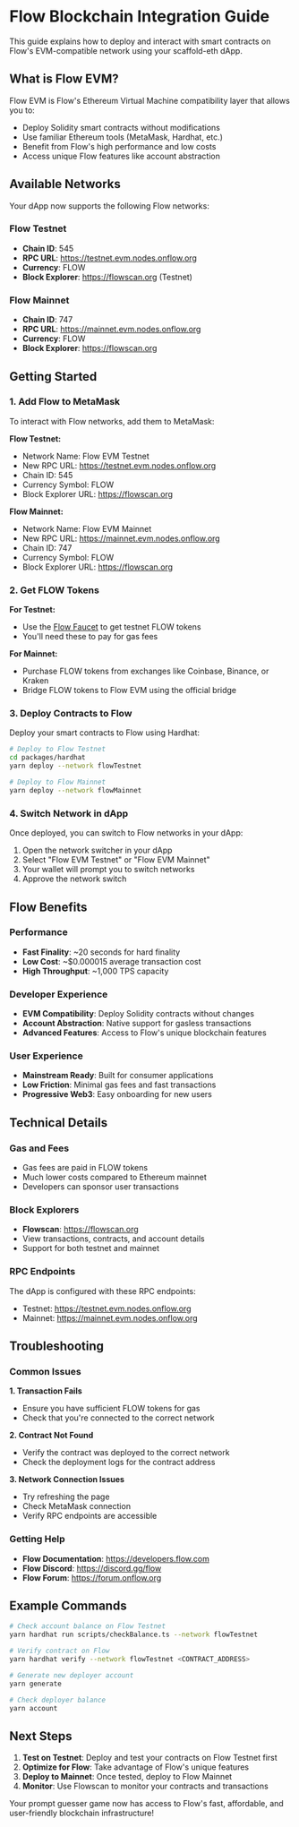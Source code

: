 # Flow Blockchain Integration Guide

This guide explains how to deploy and interact with smart contracts on Flow's EVM-compatible network using your scaffold-eth dApp.

## What is Flow EVM?

Flow EVM is Flow's Ethereum Virtual Machine compatibility layer that allows you to:

- Deploy Solidity smart contracts without modifications
- Use familiar Ethereum tools (MetaMask, Hardhat, etc.)
- Benefit from Flow's high performance and low costs
- Access unique Flow features like account abstraction

## Available Networks

Your dApp now supports the following Flow networks:

### Flow Testnet

- **Chain ID**: 545
- **RPC URL**: https://testnet.evm.nodes.onflow.org
- **Currency**: FLOW
- **Block Explorer**: https://flowscan.org (Testnet)

### Flow Mainnet

- **Chain ID**: 747
- **RPC URL**: https://mainnet.evm.nodes.onflow.org
- **Currency**: FLOW
- **Block Explorer**: https://flowscan.org

## Getting Started

### 1. Add Flow to MetaMask

To interact with Flow networks, add them to MetaMask:

**Flow Testnet:**

- Network Name: Flow EVM Testnet
- New RPC URL: https://testnet.evm.nodes.onflow.org
- Chain ID: 545
- Currency Symbol: FLOW
- Block Explorer URL: https://flowscan.org

**Flow Mainnet:**

- Network Name: Flow EVM Mainnet
- New RPC URL: https://mainnet.evm.nodes.onflow.org
- Chain ID: 747
- Currency Symbol: FLOW
- Block Explorer URL: https://flowscan.org

### 2. Get FLOW Tokens

**For Testnet:**

- Use the [Flow Faucet](https://testnet-faucet.onflow.org/) to get testnet FLOW tokens
- You'll need these to pay for gas fees

**For Mainnet:**

- Purchase FLOW tokens from exchanges like Coinbase, Binance, or Kraken
- Bridge FLOW tokens to Flow EVM using the official bridge

### 3. Deploy Contracts to Flow

Deploy your smart contracts to Flow using Hardhat:

```bash
# Deploy to Flow Testnet
cd packages/hardhat
yarn deploy --network flowTestnet

# Deploy to Flow Mainnet
yarn deploy --network flowMainnet
```

### 4. Switch Network in dApp

Once deployed, you can switch to Flow networks in your dApp:

1. Open the network switcher in your dApp
2. Select "Flow EVM Testnet" or "Flow EVM Mainnet"
3. Your wallet will prompt you to switch networks
4. Approve the network switch

## Flow Benefits

### Performance

- **Fast Finality**: ~20 seconds for hard finality
- **Low Cost**: ~$0.000015 average transaction cost
- **High Throughput**: ~1,000 TPS capacity

### Developer Experience

- **EVM Compatibility**: Deploy Solidity contracts without changes
- **Account Abstraction**: Native support for gasless transactions
- **Advanced Features**: Access to Flow's unique blockchain features

### User Experience

- **Mainstream Ready**: Built for consumer applications
- **Low Friction**: Minimal gas fees and fast transactions
- **Progressive Web3**: Easy onboarding for new users

## Technical Details

### Gas and Fees

- Gas fees are paid in FLOW tokens
- Much lower costs compared to Ethereum mainnet
- Developers can sponsor user transactions

### Block Explorers

- **Flowscan**: https://flowscan.org
- View transactions, contracts, and account details
- Support for both testnet and mainnet

### RPC Endpoints

The dApp is configured with these RPC endpoints:

- Testnet: https://testnet.evm.nodes.onflow.org
- Mainnet: https://mainnet.evm.nodes.onflow.org

## Troubleshooting

### Common Issues

**1. Transaction Fails**

- Ensure you have sufficient FLOW tokens for gas
- Check that you're connected to the correct network

**2. Contract Not Found**

- Verify the contract was deployed to the correct network
- Check the deployment logs for the contract address

**3. Network Connection Issues**

- Try refreshing the page
- Check MetaMask connection
- Verify RPC endpoints are accessible

### Getting Help

- **Flow Documentation**: https://developers.flow.com
- **Flow Discord**: https://discord.gg/flow
- **Flow Forum**: https://forum.onflow.org

## Example Commands

```bash
# Check account balance on Flow Testnet
yarn hardhat run scripts/checkBalance.ts --network flowTestnet

# Verify contract on Flow
yarn hardhat verify --network flowTestnet <CONTRACT_ADDRESS>

# Generate new deployer account
yarn generate

# Check deployer balance
yarn account
```

## Next Steps

1. **Test on Testnet**: Deploy and test your contracts on Flow Testnet first
2. **Optimize for Flow**: Take advantage of Flow's unique features
3. **Deploy to Mainnet**: Once tested, deploy to Flow Mainnet
4. **Monitor**: Use Flowscan to monitor your contracts and transactions

Your prompt guesser game now has access to Flow's fast, affordable, and user-friendly blockchain infrastructure!
